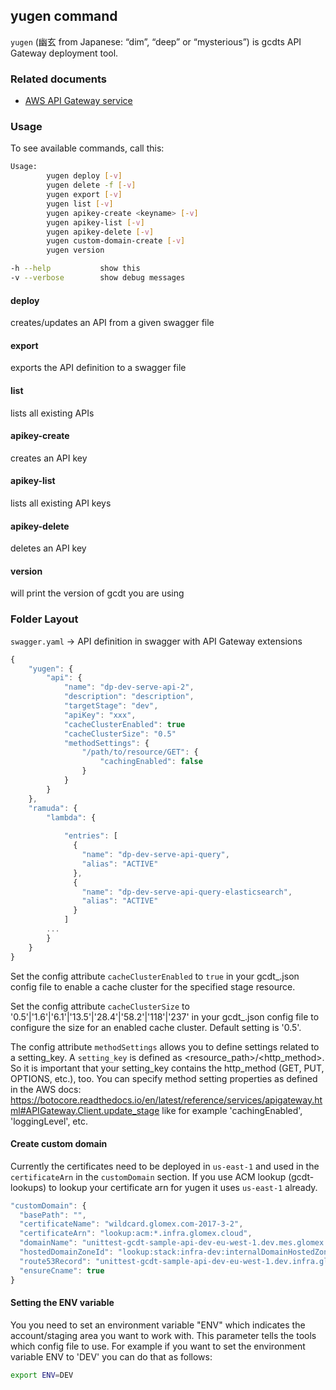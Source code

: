## yugen command

`yugen` (幽玄 from Japanese: “dim”, “deep” or “mysterious”) is gcdts API Gateway deployment tool.

### Related documents

* [AWS API Gateway service](https://aws.amazon.com/api-gateway/)

### Usage

To see available commands, call this:
```bash
Usage:
        yugen deploy [-v]
        yugen delete -f [-v]
        yugen export [-v]
        yugen list [-v]
        yugen apikey-create <keyname> [-v]
        yugen apikey-list [-v]
        yugen apikey-delete [-v]
        yugen custom-domain-create [-v]
        yugen version

-h --help           show this
-v --verbose        show debug messages
```

#### deploy
creates/updates an API from a given swagger file

#### export
exports the API definition to a swagger file

#### list
lists all existing APIs

#### apikey-create
creates an API key

#### apikey-list
lists all existing API keys

#### apikey-delete
deletes an API key

#### version
will print the version of gcdt you are using

### Folder Layout

`swagger.yaml` -> API definition in swagger with API Gateway extensions

``` js
{
    "yugen": {
        "api": {
            "name": "dp-dev-serve-api-2",
            "description": "description",
            "targetStage": "dev",
            "apiKey": "xxx",
            "cacheClusterEnabled": true
            "cacheClusterSize": "0.5"
            "methodSettings": {
                "/path/to/resource/GET": {
                    "cachingEnabled": false
                }
            }
        }
    },
    "ramuda": {
        "lambda": {
        
            "entries": [
              {
                "name": "dp-dev-serve-api-query",
                "alias": "ACTIVE"
              },
              {
                "name": "dp-dev-serve-api-query-elasticsearch",
                "alias": "ACTIVE"
              }
            ]
        ...
        }
    }
}
```

Set the config attribute `cacheClusterEnabled` to `true` in your gcdt_<env>.json config file to enable a cache cluster for the specified stage resource.

Set the config attribute `cacheClusterSize` to '0.5'|'1.6'|'6.1'|'13.5'|'28.4'|'58.2'|'118'|'237' in your gcdt_<env>.json config file to configure the size for an enabled cache cluster. Default setting is '0.5'.

The config attribute `methodSettings` allows you to define settings related to a setting_key. A `setting_key` is defined as <resource_path>/<http_method>. So it is important that your setting_key contains the http_method (GET, PUT, OPTIONS, etc.), too. You can specify method setting properties as defined in the AWS docs: https://botocore.readthedocs.io/en/latest/reference/services/apigateway.html#APIGateway.Client.update_stage like for example 'cachingEnabled', 'loggingLevel', etc.


#### Create custom domain

Currently the certificates need to be deployed in `us-east-1` and used in the `certificateArn` in the `customDomain` section. If you use ACM lookup (gcdt-lookups) to lookup your certificate arn for yugen it uses `us-east-1` already.

``` js
"customDomain": {
  "basePath": "",
  "certificateName": "wildcard.glomex.com-2017-3-2",
  "certificateArn": "lookup:acm:*.infra.glomex.cloud",
  "domainName": "unittest-gcdt-sample-api-dev-eu-west-1.dev.mes.glomex.cloud",
  "hostedDomainZoneId": "lookup:stack:infra-dev:internalDomainHostedZoneID",
  "route53Record": "unittest-gcdt-sample-api-dev-eu-west-1.dev.infra.glomex.cloud",
  "ensureCname": true
}
```


#### Setting the ENV variable

You you need to set an environment variable "ENV" which indicates the account/staging area you want to work with. This parameter tells the tools which config file to use. For example if you want to set the environment variable ENV to 'DEV' you can do that as follows:
``` bash
export ENV=DEV
```
